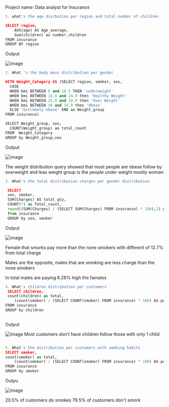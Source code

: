 Project name: Data analyst for Insurance 


```python
1. what's the age disrbution per region and total number of children

SELECT region,
	AVG(age) AS Age_average,
    Sum(children) as number_children
FROM insurance
GROUP BY region
```
Output

![image](https://github.com/JoshuaKab/SQL-Queries/assets/135429439/7de5e066-1f08-40c3-a40a-0eb2988d0250)





```python
2. What 's the body mass distribution per gender

WITH Weight_Category AS (SELECT region, smoker, sex,
  CASE 
  WHEN bmi BETWEEN 0 and 18.5 THEN 'underweight'
  WHEN bmi BETWEEN 18.6 and 24.9 then 'Healthy Weight'
  WHEN bmi BETWEEN 25.0 and 29.9 then 'Over Weight'
  WHEN bmi BETWEEN 30 and 34.9 then 'Obese'
  ELSE 'Extremely obese' END as Weight_group
FROM insurance)

SELECT Weight_group, sex,
  COUNT(Weight_group) as total_count
FROM  Weight_Category
GROUP by Weight_group,sex

```

Output


![image](https://github.com/JoshuaKab/SQL-Queries/assets/135429439/0026ce39-be11-4c8e-b170-f21d27902dbb)


The weight distribution query showed that most people are obese follow by overweight and leas weight group is the people under weight mostly woman

```python
3. What's the total distribution charges per gender distribution

 SELECT
 sex, smoker,
 SUM(Charges) AS total_qty, 
 COUNT(*) as Total_count,
 round((SUM(Charges) / (SELECT SUM(Charges) FROM insurance) * 100),2) AS percentage
 from insurance
 GROUP by sex, smoker

```
		

Output


![image](https://github.com/JoshuaKab/SQL-Queries/assets/135429439/4acdea6a-165c-4382-895c-881b1a7edcc9)

Female that smorks pay more than the none smokers with different of 12.7% from total charge

Males are the opposite, males that are smoking are less charge than the none smokers

In total males are paying 6.28% high the famales 


```python
4. What's children distribution per customers
 SELECT children,
 count(children) as total,
    (count(smoker) / (SELECT COUNT(smoker) FROM insurance) * 100) AS percentage
FROM insurance
GROUP by children
    

```
Output

![image](https://github.com/JoshuaKab/SQL-Queries/assets/135429439/d75d0d18-5529-4d5b-ab84-3828f843ca60)
  Most customers don't have children follow those with only 1 chlid

```python

5. What's the distribution per customers with smoking habits
SELECT smoker,
count(smoker) as total,
    (count(smoker) / (SELECT COUNT(smoker) FROM insurance) * 100) AS percentage
FROM insurance
GROUP by smoker

```
Outpu

![image](https://github.com/JoshuaKab/SQL-Queries/assets/135429439/3c627f9c-0124-4285-87ce-b023fed0e1a5)

 20.5% of customers do smokes 
 79.5% of customers don't smork


